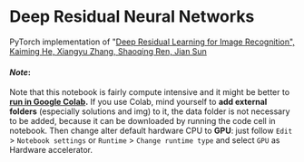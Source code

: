 # Deep Residual Neural Networks

PyTorch implementation of "[Deep Residual Learning for Image Recognition", Kaiming He, Xiangyu Zhang, Shaoqing Ren, Jian Sun](https://openaccess.thecvf.com/content_cvpr_2016/papers/He_Deep_Residual_Learning_CVPR_2016_paper.pdf)

#### ***Note***: 
Note that this notebook is fairly compute intensive and it might be better to **[run in Google Colab](https://colab.research.google.com/notebooks/intro.ipynb#recent=true).**
If you use Colab, mind yourself to **add external folders** (especially solutions and img) to it, the data folder is not necessary to be added, because it can be downloaded by running the code cell in notebook. Then change alter default hardware CPU to **GPU**: just follow `Edit` > `Notebook settings` or `Runtime` > `Change runtime type` and select `GPU` as Hardware accelerator.
